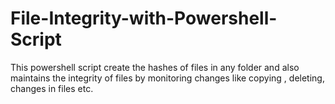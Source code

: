 # File-Integrity-with-Powershell-Script
This powershell script create the hashes of files in any folder and also maintains the integrity of files by monitoring changes like copying , deleting, changes in files etc.
